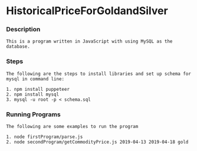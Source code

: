 # HistoricalPriceForGoldandSilver

### Description 

```
This is a program written in JavaScript with using MySQL as the database.
```

### Steps

```
The following are the steps to install libraries and set up schema for mysql in command line: 

1. npm install puppeteer
2. npm install mysql
3. mysql -u root -p < schema.sql 
```

### Running Programs

```
The following are some examples to run the program

1. node firstProgram/parse.js
2. node secondProgram/getCommodityPrice.js 2019-04-13 2019-04-18 gold
```

